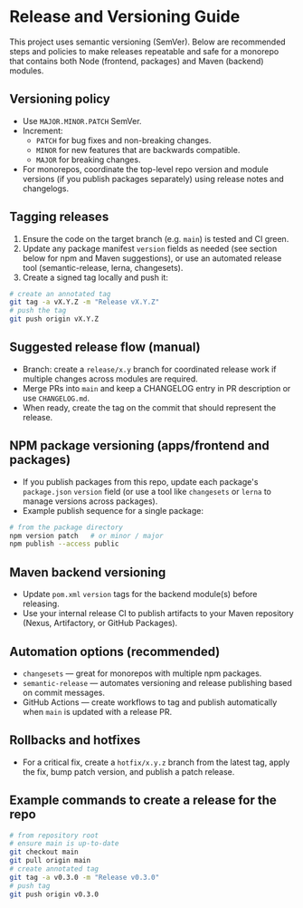 # Release and Versioning Guide

This project uses semantic versioning (SemVer). Below are recommended steps and policies to make releases repeatable and safe for a monorepo that contains both Node (frontend, packages) and Maven (backend) modules.

## Versioning policy

- Use `MAJOR.MINOR.PATCH` SemVer.
- Increment:
  - `PATCH` for bug fixes and non-breaking changes.
  - `MINOR` for new features that are backwards compatible.
  - `MAJOR` for breaking changes.
- For monorepos, coordinate the top-level repo version and module versions (if you publish packages separately) using release notes and changelogs.

## Tagging releases

1. Ensure the code on the target branch (e.g. `main`) is tested and CI green.
2. Update any package manifest `version` fields as needed (see section below for npm and Maven suggestions), or use an automated release tool (semantic-release, lerna, changesets).
3. Create a signed tag locally and push it:

```bash
# create an annotated tag
git tag -a vX.Y.Z -m "Release vX.Y.Z"
# push the tag
git push origin vX.Y.Z
```

## Suggested release flow (manual)

- Branch: create a `release/x.y` branch for coordinated release work if multiple changes across modules are required.
- Merge PRs into `main` and keep a CHANGELOG entry in PR description or use `CHANGELOG.md`.
- When ready, create the tag on the commit that should represent the release.

## NPM package versioning (apps/frontend and packages)

- If you publish packages from this repo, update each package's `package.json` `version` field (or use a tool like `changesets` or `lerna` to manage versions across packages).
- Example publish sequence for a single package:

```bash
# from the package directory
npm version patch   # or minor / major
npm publish --access public
```

## Maven backend versioning

- Update `pom.xml` `version` tags for the backend module(s) before releasing.
- Use your internal release CI to publish artifacts to your Maven repository (Nexus, Artifactory, or GitHub Packages).

## Automation options (recommended)

- `changesets` — great for monorepos with multiple npm packages.
- `semantic-release` — automates versioning and release publishing based on commit messages.
- GitHub Actions — create workflows to tag and publish automatically when `main` is updated with a release PR.

## Rollbacks and hotfixes

- For a critical fix, create a `hotfix/x.y.z` branch from the latest tag, apply the fix, bump patch version, and publish a patch release.

## Example commands to create a release for the repo

```bash
# from repository root
# ensure main is up-to-date
git checkout main
git pull origin main
# create annotated tag
git tag -a v0.3.0 -m "Release v0.3.0"
# push tag
git push origin v0.3.0
```
